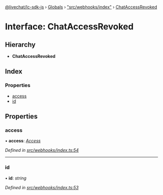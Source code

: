 [@livechat/lc-sdk-js](../README.md) › [Globals](../globals.md) › ["src/webhooks/index"](../modules/_src_webhooks_index_.md) › [ChatAccessRevoked](_src_webhooks_index_.chataccessrevoked.md)

# Interface: ChatAccessRevoked

## Hierarchy

* **ChatAccessRevoked**

## Index

### Properties

* [access](_src_webhooks_index_.chataccessrevoked.md#access)
* [id](_src_webhooks_index_.chataccessrevoked.md#id)

## Properties

###  access

• **access**: *[Access](_src_objects_index_.access.md)*

*Defined in [src/webhooks/index.ts:54](https://github.com/livechat/lc-sdk-js/blob/21d7a55/src/webhooks/index.ts#L54)*

___

###  id

• **id**: *string*

*Defined in [src/webhooks/index.ts:53](https://github.com/livechat/lc-sdk-js/blob/21d7a55/src/webhooks/index.ts#L53)*
